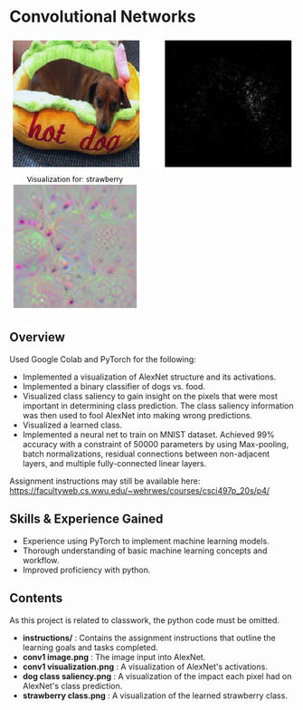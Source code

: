 # Convolutional Networks
![Dog Class Saliency](https://raw.githubusercontent.com/mcculls5/Project-Showcase/master/Convolutional_Networks/dog%20class%20saliency.png)
![Strawberry Class](https://raw.githubusercontent.com/mcculls5/Project-Showcase/master/Convolutional_Networks/strawberry%20class.png)
## Overview
Used Google Colab and PyTorch for the following:
- Implemented a visualization of AlexNet structure and its activations.  
- Implemented a binary classifier of dogs vs. food. 
- Visualized class saliency to gain insight on the pixels that were most important in determining class prediction. The class saliency information was then used to fool AlexNet into making wrong predictions. 
- Visualized a learned class.
- Implemented a neural net to train on MNIST dataset. Achieved 99% accuracy with a constraint of 50000 parameters by using Max-pooling, batch normalizations, residual connections between non-adjacent layers, and multiple fully-connected linear layers.

Assignment instructions may still be available here: https://facultyweb.cs.wwu.edu/~wehrwes/courses/csci497p_20s/p4/

## Skills & Experience Gained
- Experience using PyTorch to implement machine learning models.
- Thorough understanding of basic machine learning concepts and workflow.
- Improved proficiency with python.

## Contents
As this project is related to classwork, the python code must be omitted.
- **instructions/** : Contains the assignment instructions that outline the learning goals and tasks completed. 
- **conv1 image.png** : The image input into AlexNet.
- **conv1 visualization.png** : A visualization of AlexNet's activations.
- **dog class saliency.png** : A visualization of the impact each pixel had on AlexNet's class prediction.
- **strawberry class.png** : A visualization of the learned strawberry class.
